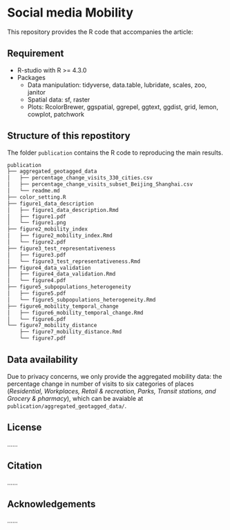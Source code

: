 # Social media Mobility
This repository provides the R code that accompanies the article:  


## Requirement
* R-studio with R >= 4.3.0
* Packages
  * Data manipulation: tidyverse, data.table, lubridate, scales, zoo, janitor
  * Spatial data: sf, raster
  * Plots: RcolorBrewer, ggspatial, ggrepel, ggtext, ggdist, grid, lemon, cowplot, patchwork

## Structure of this repostitory
The folder `publication` contains the R code to reproducing the main results.  

```bash
publication
├── aggregated_geotagged_data
│   ├── percentage_change_visits_330_cities.csv
│   ├── percentage_change_visits_subset_Beijing_Shanghai.csv
│   └── readme.md
├── color_setting.R
├── figure1_data_description
│   ├── figure1_data_description.Rmd
│   ├── figure1.pdf
│   └── figure1.png
├── figure2_mobility_index
│   ├── figure2_mobility_index.Rmd
│   └── figure2.pdf
├── figure3_test_representativeness
│   ├── figure3.pdf
│   └── figure3_test_representativeness.Rmd
├── figure4_data_validation
│   ├── figure4_data_validation.Rmd
│   └── figure4.pdf
├── figure5_subpopulations_heterogeneity
│   ├── figure5.pdf
│   └── figure5_subpopulations_heterogeneity.Rmd
├── figure6_mobility_temporal_change
│   ├── figure6_mobility_temporal_change.Rmd
│   └── figure6.pdf
└── figure7_mobility_distance
    ├── figure7_mobility_distance.Rmd
    └── figure7.pdf
```

## Data availability

Due to privacy concerns, we only provide the aggregated mobility data: the percentage change in number of visits to six categories of places (*Residential, Workplaces, Retail & recreation, Parks, Transit stations, and Grocery & pharmacy*), which can be avaiable at `publication/aggregated_geotagged_data/`.

## License
……

## Citation
……

## Acknowledgements
……

